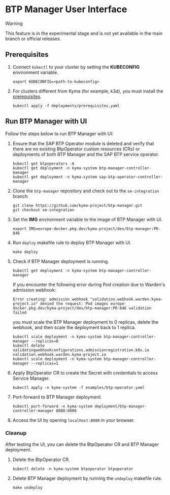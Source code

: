 # BTP Manager User Interface

> [!WARNING]
> This feature is in the experimental stage and is not yet available in the main branch or official releases.

## Prerequisites
1. Connect `kubectl` to your cluster by setting the **KUBECONFIG** environment variable.
    ```shell
    export KUBECONFIG=<path-to-kubeconfig>
    ```

2. For clusters different from Kyma (for example, k3d), you must install the [prerequisites](../../deployments/prerequisites.yaml).
    ```shell
    kubectl apply -f deployments/prerequisites.yaml
    ```

## Run BTP Manager with UI
Follow the steps below to run BTP Manager with UI:

1. Ensure that the SAP BTP Operator module is deleted and verify that there are no existing BtpOperator custom resources (CRs) or deployments of both BTP Manager and the SAP BTP service operator.
    ```shell
    kubectl get btpoperators -A
    kubectl get deployment -n kyma-system btp-manager-controller-manager
    kubectl get deployment -n kyma-system sap-btp-operator-controller-manager
    ```
2. Clone the `btp-manager` repository and check out to the `sm-integration` branch.
    ```shell
    git clone https://github.com/kyma-project/btp-manager.git
    git checkout sm-integration
    ```
3. Set the **IMG** environment variable to the image of BTP Manager with UI.
    ```shell
    export IMG=europe-docker.pkg.dev/kyma-project/dev/btp-manager:PR-846
    ```
4. Run `deploy` makefile rule to deploy BTP Manager with UI.
    ```shell
    make deploy
    ```
5. Check if BTP Manager deployment is running.
    ```shell
    kubectl get deployment -n kyma-system btp-manager-controller-manager
    ```
    If you encounter the following error during Pod creation due to Warden's admission webhook:
    ```
    Error creating: admission webhook "validation.webhook.warden.kyma-project.io" denied the request: Pod images europe-docker.pkg.dev/kyma-project/dev/btp-manager:PR-846 validation failed
    ```
    you must scale the BTP Manager deployment to 0 replicas, delete the webhook, and then scale the deployment back to 1 replica.
    ```shell
    kubectl scale deployment -n kyma-system btp-manager-controller-manager --replicas=0
    kubectl delete validatingwebhookconfigurations.admissionregistration.k8s.io validation.webhook.warden.kyma-project.io
    kubectl scale deployment -n kyma-system btp-manager-controller-manager --replicas=1
    ```
6. Apply BtpOperator CR to create the Secret with credentials to access Service Manager.
    ```shell
    kubectl apply -n kyma-system -f examples/btp-operator.yaml
    ```
7. Port-forward to BTP Manager deployment.
    ```shell
    kubectl port-forward -n kyma-system deployment/btp-manager-controller-manager 8080:8080
    ```
8. Access the UI by opening `localhost:8080` in your browser.

### Cleanup
After testing the UI, you can delete the BtpOperator CR and BTP Manager deployment.
1. Delete the BtpOperator CR.
    ```shell
    kubectl delete -n kyma-system btpoperator btpoperator
    ```
2. Delete BTP Manager deployment by running the `undeploy` makefile rule.
    ```shell
    make undeploy
    ```
